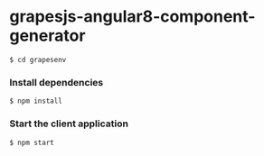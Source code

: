 # grapesjs-angular8-component-generator


`$ cd grapesenv`
### Install dependencies

`$ npm install`


### Start the client application

`$ npm start`
